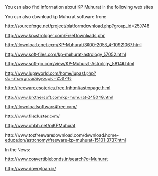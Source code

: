 You can also find information about KP Muhurat in the following web sites

You can also download kp Muhurat software from:

http://sourceforge.net/project/platformdownload.php?group_id=259748

http://www.kpastrologer.com/FreeDownloads.php

http://download.cnet.com/KP-Muhurat/3000-2056_4-10921067.html

http://www.soft-files.com/kp-muhurat-astrology_57052.html

http://www.soft-go.com/view/KP-Muhurat-Astrology_58146.html

http://www.lupaworld.com/home/lupasf.php?do=showgroup&groupid=259748

http://freeware.esoterica.free.fr/html/astropage.html

http://www.brothersoft.com/kp-muhurat-245049.html

http://downloadsoftware4free.com/

http://www.filecluster.com/

http://www.ohloh.net/p/KPMuhurat

http://www.topfreewaredownload.com/download/home-education/astronomy/freeware-kp-muhurat-15101-3737.html


In the News:

http://www.convertiblebonds.in/search?q=Muhurat

http://www.dowryloan.in/